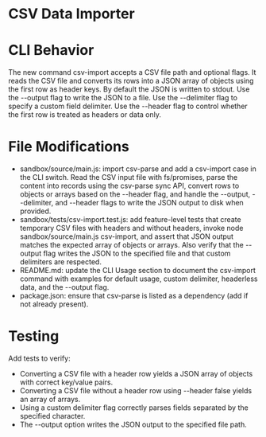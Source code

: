 # CSV Data Importer

# CLI Behavior

The new command csv-import accepts a CSV file path and optional flags. It reads the CSV file and converts its rows into a JSON array of objects using the first row as header keys. By default the JSON is written to stdout. Use the --output flag to write the JSON to a file. Use the --delimiter flag to specify a custom field delimiter. Use the --header flag to control whether the first row is treated as headers or data only.

# File Modifications

- sandbox/source/main.js: import csv-parse and add a csv-import case in the CLI switch. Read the CSV input file with fs/promises, parse the content into records using the csv-parse sync API, convert rows to objects or arrays based on the --header flag, and handle the --output, --delimiter, and --header flags to write the JSON output to disk when provided.
- sandbox/tests/csv-import.test.js: add feature-level tests that create temporary CSV files with headers and without headers, invoke node sandbox/source/main.js csv-import, and assert that JSON output matches the expected array of objects or arrays. Also verify that the --output flag writes the JSON to the specified file and that custom delimiters are respected.
- README.md: update the CLI Usage section to document the csv-import command with examples for default usage, custom delimiter, headerless data, and the --output flag.
- package.json: ensure that csv-parse is listed as a dependency (add if not already present).

# Testing

Add tests to verify:

- Converting a CSV file with a header row yields a JSON array of objects with correct key/value pairs.
- Converting a CSV file without a header row using --header false yields an array of arrays.
- Using a custom delimiter flag correctly parses fields separated by the specified character.
- The --output option writes the JSON output to the specified file path.